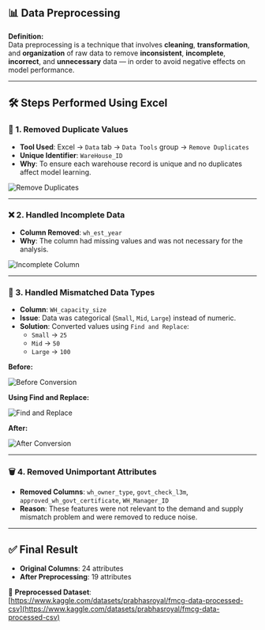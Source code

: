 ## 📊 Data Preprocessing

**Definition:**  
Data preprocessing is a technique that involves **cleaning**, **transformation**, and **organization** of raw data to remove **inconsistent**, **incomplete**, **incorrect**, and **unnecessary** data — in order to avoid negative effects on model performance.

---

## 🛠️ Steps Performed Using Excel

### 🔁 1. Removed Duplicate Values
- **Tool Used**: Excel → `Data` tab → `Data Tools` group → `Remove Duplicates`
- **Unique Identifier**: `WareHouse_ID`
- **Why**: To ensure each warehouse record is unique and no duplicates affect model learning.

![Remove Duplicates](https://github.com/user-attachments/assets/462e620a-b666-4003-94e1-dcf26b4d0bec)

---

### ❌ 2. Handled Incomplete Data
- **Column Removed**: `wh_est_year`
- **Why**: The column had missing values and was not necessary for the analysis.

![Incomplete Column](https://github.com/user-attachments/assets/2a68e492-0464-4cc9-a6f0-2813af382fda)

---

### 🔄 3. Handled Mismatched Data Types
- **Column**: `WH_capacity_size`
- **Issue**: Data was categorical (`Small`, `Mid`, `Large`) instead of numeric.
- **Solution**: Converted values using `Find and Replace`:
  - `Small` → `25`
  - `Mid` → `50`
  - `Large` → `100`

**Before:**

![Before Conversion](https://github.com/user-attachments/assets/f34bf659-ee54-4bf8-8fd7-7e0b57f83201)

**Using Find and Replace:**

![Find and Replace](https://github.com/user-attachments/assets/801b4f4b-5dd6-4dc1-8dd9-1c4bb19b2441)

**After:**

![After Conversion](https://github.com/user-attachments/assets/acc3df8b-9209-45c2-b3e2-6b252d0cc7ab)

---

### 🗑️ 4. Removed Unimportant Attributes
- **Removed Columns**: `wh_owner_type`, `govt_check_l3m`, `approved_wh_govt_certificate`, `WH_Manager_ID`
- **Reason**: These features were not relevant to the demand and supply mismatch problem and were removed to reduce noise.

---

## ✅ Final Result

- **Original Columns**: 24 attributes  
- **After Preprocessing**: 19 attributes

📁 **Preprocessed Dataset**:  
[https://www.kaggle.com/datasets/prabhasroyal/fmcg-data-processed-csv](https://www.kaggle.com/datasets/prabhasroyal/fmcg-data-processed-csv)
